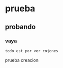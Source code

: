 # prueba
## probando
###  vaya 
<!DOCTYPE html>
<html>
<head>
<meta charset="utf-8">
<title>vamos a ver  </title>
</head>
<body>

    todo est por ver cojones

</body>
</html>
 prueba creacion
